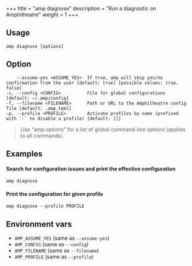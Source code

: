 +++
title = "amp diagnose"
description = "Run a diagnostic on Amphitheatre"
weight = 1
+++


## Usage
```
amp diagnose [options]
```

## Option
```
    --assume-yes <ASSUME_YES>  If true, amp will skip yes/no confirmation from the user [default: true] [possible values: true, false]
-c, --config <CONFIG>          File for global configurations [default: ~/.amp/config]
-f, --filename <FILENAME>      Path or URL to the Amphitheatre config file [default: .amp.toml]
-p, --profile <PROFILE>        Activate profiles by name (prefixed with `-` to disable a profile) [default: []]
```

> Use "amp options" for a list of global command-line options (applies to all commands).

## Examples
#### Search for configuration issues and print the effective configuration
```
amp diagnose
```

#### Print the configuration for given profile
```
amp diagnose --profile PROFILE
```

## Environment vars

* `AMP_ASSUME_YES` (same as `--assume-yes`)
* `AMP_CONFIG` (same as `--config`)
* `AMP_FILENAME` (same as `--filename`)
* `AMP_PROFILE` (same as `--profile`)
